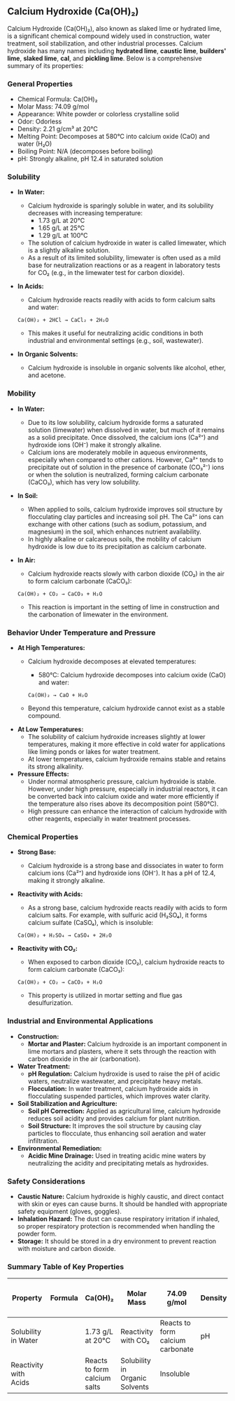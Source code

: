 ## Calcium Hydroxide (Ca(OH)₂)

Calcium Hydroxide (Ca(OH)₂), also known as slaked lime or hydrated lime, is a significant chemical compound widely used in construction, water treatment, soil stabilization, and other industrial processes. Calcium hydroxide has many names including **hydrated lime**, **caustic lime**, **builders' lime**, **slaked lime**, **cal**, and **pickling lime**. Below is a comprehensive summary of its properties:

### General Properties

* Chemical Formula: Ca(OH)₂
* Molar Mass: 74.09 g/mol
* Appearance: White powder or colorless crystalline solid
* Odor: Odorless
* Density: 2.21 g/cm³ at 20°C
* Melting Point: Decomposes at 580°C into calcium oxide (CaO) and water (H₂O)
* Boiling Point: N/A (decomposes before boiling)
* pH: Strongly alkaline, pH 12.4 in saturated solution

### Solubility

* **In Water:**
    * Calcium hydroxide is sparingly soluble in water, and its solubility decreases with increasing temperature:
        * 1.73 g/L at 20°C
        * 1.65 g/L at 25°C
        * 1.29 g/L at 100°C
    * The solution of calcium hydroxide in water is called limewater, which is a slightly alkaline solution.
    * As a result of its limited solubility, limewater is often used as a mild base for neutralization reactions or as a reagent in laboratory tests for CO₂ (e.g., in the limewater test for carbon dioxide).
* **In Acids:**
    * Calcium hydroxide reacts readily with acids to form calcium salts and water:

    ```
    Ca(OH)₂ + 2HCl → CaCl₂ + 2H₂O
    ```

    * This makes it useful for neutralizing acidic conditions in both industrial and environmental settings (e.g., soil, wastewater).
* **In Organic Solvents:**
    * Calcium hydroxide is insoluble in organic solvents like alcohol, ether, and acetone.

### Mobility

* **In Water:**
    * Due to its low solubility, calcium hydroxide forms a saturated solution (limewater) when dissolved in water, but much of it remains as a solid precipitate. Once dissolved, the calcium ions (Ca²⁺) and hydroxide ions (OH⁻) make it strongly alkaline.
    * Calcium ions are moderately mobile in aqueous environments, especially when compared to other cations. However, Ca²⁺ tends to precipitate out of solution in the presence of carbonate (CO₃²⁻) ions or when the solution is neutralized, forming calcium carbonate (CaCO₃), which has very low solubility.
* **In Soil:**
    * When applied to soils, calcium hydroxide improves soil structure by flocculating clay particles and increasing soil pH. The Ca²⁺ ions can exchange with other cations (such as sodium, potassium, and magnesium) in the soil, which enhances nutrient availability.
    * In highly alkaline or calcareous soils, the mobility of calcium hydroxide is low due to its precipitation as calcium carbonate.
* **In Air:**
    * Calcium hydroxide reacts slowly with carbon dioxide (CO₂) in the air to form calcium carbonate (CaCO₃):

    ```
    Ca(OH)₂ + CO₂ → CaCO₃ + H₂O
    ```

    * This reaction is important in the setting of lime in construction and the carbonation of limewater in the environment.

### Behavior Under Temperature and Pressure

* **At High Temperatures:**
    * Calcium hydroxide decomposes at elevated temperatures:
        * 580°C: Calcium hydroxide decomposes into calcium oxide (CaO) and water:

        ```
        Ca(OH)₂ → CaO + H₂O
        ```

    * Beyond this temperature, calcium hydroxide cannot exist as a stable compound.
* **At Low Temperatures:**
    * The solubility of calcium hydroxide increases slightly at lower temperatures, making it more effective in cold water for applications like liming ponds or lakes for water treatment.
    * At lower temperatures, calcium hydroxide remains stable and retains its strong alkalinity.
* **Pressure Effects:**
    * Under normal atmospheric pressure, calcium hydroxide is stable. However, under high pressure, especially in industrial reactors, it can be converted back into calcium oxide and water more efficiently if the temperature also rises above its decomposition point (580°C).
    * High pressure can enhance the interaction of calcium hydroxide with other reagents, especially in water treatment processes.

### Chemical Properties

* **Strong Base:**
    * Calcium hydroxide is a strong base and dissociates in water to form calcium ions (Ca²⁺) and hydroxide ions (OH⁻). It has a pH of 12.4, making it strongly alkaline.
* **Reactivity with Acids:**
    * As a strong base, calcium hydroxide reacts readily with acids to form calcium salts. For example, with sulfuric acid (H₂SO₄), it forms calcium sulfate (CaSO₄), which is insoluble:

    ```
    Ca(OH)₂ + H₂SO₄ → CaSO₄ + 2H₂O
    ```

* **Reactivity with CO₂:**
    * When exposed to carbon dioxide (CO₂), calcium hydroxide reacts to form calcium carbonate (CaCO₃):

    ```
    Ca(OH)₂ + CO₂ → CaCO₃ + H₂O
    ```

    * This property is utilized in mortar setting and flue gas desulfurization.

### Industrial and Environmental Applications

* **Construction:**
    * **Mortar and Plaster:** Calcium hydroxide is an important component in lime mortars and plasters, where it sets through the reaction with carbon dioxide in the air (carbonation).
* **Water Treatment:**
    * **pH Regulation:** Calcium hydroxide is used to raise the pH of acidic waters, neutralize wastewater, and precipitate heavy metals.
    * **Flocculation:** In water treatment, calcium hydroxide aids in flocculating suspended particles, which improves water clarity.
* **Soil Stabilization and Agriculture:**
    * **Soil pH Correction:** Applied as agricultural lime, calcium hydroxide reduces soil acidity and provides calcium for plant nutrition.
    * **Soil Structure:** It improves the soil structure by causing clay particles to flocculate, thus enhancing soil aeration and water infiltration.
* **Environmental Remediation:**
    * **Acidic Mine Drainage:** Used in treating acidic mine waters by neutralizing the acidity and precipitating metals as hydroxides.

### Safety Considerations

* **Caustic Nature:** Calcium hydroxide is highly caustic, and direct contact with skin or eyes can cause burns. It should be handled with appropriate safety equipment (gloves, goggles).
* **Inhalation Hazard:** The dust can cause respiratory irritation if inhaled, so proper respiratory protection is recommended when handling the powder form.
* **Storage:** It should be stored in a dry environment to prevent reaction with moisture and carbon dioxide.

### Summary Table of Key Properties

| Property | Formula | Ca(OH)₂ | Molar Mass | 74.09 g/mol | Density | 2.21 g/cm³ at 20°C | Melting Point | Decomposes at 580°C |
|---|---|---|---|---|---|---|---|---|
| Solubility in Water | | 1.73 g/L at 20°C | Reactivity with CO₂ | Reacts to form calcium carbonate | pH | 12.4 (strong base) | Boiling Point | N/A (decomposes before boiling) |
| Reactivity with Acids | | Reacts to form calcium salts | Solubility in Organic Solvents | Insoluble | | | | |